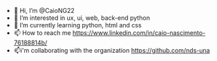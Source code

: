 - 👋 Hi, I’m @CaioNG22
- 👀 I’m interested in ux, ui, web, back-end python
- 🌱 I’m currently learning python, html and css 
- 📫 How to reach me https://www.linkedin.com/in/caio-nascimento-76188814b/
- 📫i'm collaborating with the organization https://github.com/nds-una

<!---
CaioNG22/CaioNG22 is a ✨ special ✨ repository because its `README.md` (this file) appears on your GitHub profile.
You can click the Preview link to take a look at your changes.
--->
